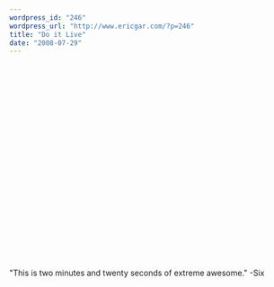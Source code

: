 ```yaml
---
wordpress_id: "246"
wordpress_url: "http://www.ericgar.com/?p=246"
title: "Do it Live"
date: "2008-07-29"
---
```

<object width="425" height="350"><param name="movie" value="http://www.youtube.com/v/58c5kVr7PyM"></param><param name="wmode" value="transparent"></param><embed src="http://www.youtube.com/v/58c5kVr7PyM" type="application/x-shockwave-flash" wmode="transparent" width="425" height="350"></embed></object>

<a href="http://www.youtube.com/watch?v=58c5kVr7PyM"></a>

"This is two minutes and twenty seconds of extreme awesome." -Six
